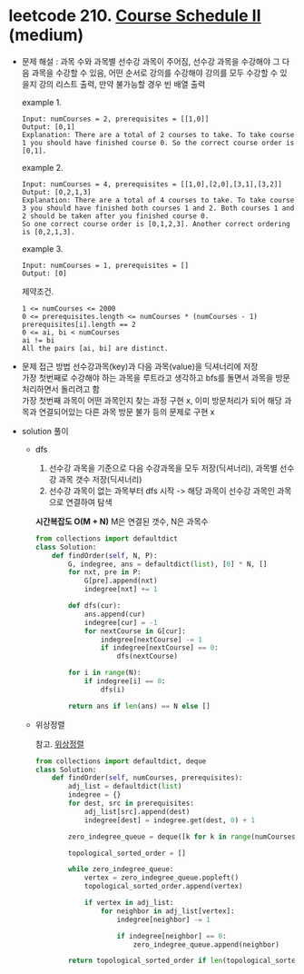 # leetcode 210. [Course Schedule II](https://leetcode.com/problems/course-schedule-ii/) (medium)

* 문제 해설 : 과목 수와 과목별 선수강 과목이 주어짐, 선수강 과목을 수강해야 그 다음 과목을 수강할 수 있음, 어떤 순서로 강의를 수강해야 강의를 모두 수강할 수 있을지 강의 리스트 출력, 만약 불가능할 경우 빈 배열 출력

  example 1.
  ```text
  Input: numCourses = 2, prerequisites = [[1,0]]
  Output: [0,1]
  Explanation: There are a total of 2 courses to take. To take course 1 you should have finished course 0. So the correct course order is [0,1].
  ```
  
  example 2. 
  ```text
  Input: numCourses = 4, prerequisites = [[1,0],[2,0],[3,1],[3,2]]
  Output: [0,2,1,3]
  Explanation: There are a total of 4 courses to take. To take course 3 you should have finished both courses 1 and 2. Both courses 1 and 2 should be taken after you finished course 0.
  So one correct course order is [0,1,2,3]. Another correct ordering is [0,2,1,3].
  ```
  
  example 3.
  ```text
  Input: numCourses = 1, prerequisites = []
  Output: [0]
  ```
  
  제약조건.
  ```text
  1 <= numCourses <= 2000
  0 <= prerequisites.length <= numCourses * (numCourses - 1)
  prerequisites[i].length == 2
  0 <= ai, bi < numCourses
  ai != bi
  All the pairs [ai, bi] are distinct.
  ```
  
* 문제 접근 방법
  선수강과목(key)과 다음 과목(value)을 딕셔너리에 저장  
  가장 첫번째로 수강해야 하는 과목을 루트라고 생각하고 bfs를 돌면서 과목을 방문처리하면서 돌리려고 함  
  가장 첫번째 과목이 어떤 과목인지 찾는 과정 구현 x, 이미 방문처리가 되어 해당 과목과 연결되어있는 다른 과목 방문 불가 등의 문제로 구현 x  

* solution 풀이 
  - dfs
    1. 선수강 과목을 기준으로 다음 수강과목을 모두 저장(딕셔너리), 과목별 선수강 과목 갯수 저장(딕셔너리)
    1. 선수강 과목이 없는 과목부터 dfs 시작 -> 해당 과목이 선수강 과목인 과목으로 연결하여 탐색
    
    **시간복잡도 O(M + N)** M은 연결된 갯수, N은 과목수 
    
    ```python
    from collections import defaultdict
    class Solution:
        def findOrder(self, N, P):
            G, indegree, ans = defaultdict(list), [0] * N, []  
            for nxt, pre in P:
                G[pre].append(nxt)
                indegree[nxt] += 1
    
            def dfs(cur):
                ans.append(cur)  
                indegree[cur] = -1
                for nextCourse in G[cur]: 
                    indegree[nextCourse] -= 1
                    if indegree[nextCourse] == 0:
                        dfs(nextCourse)
    
            for i in range(N):
                if indegree[i] == 0:
                    dfs(i)
    
            return ans if len(ans) == N else []
    ```
    
  - 위상정렬 
    
    참고. [위상정렬](https://github.com/keongmini/Today-I-Learned/blob/master/Algorithm/Topological%20Sort.md)
  
    ```python
    from collections import defaultdict, deque
    class Solution:
        def findOrder(self, numCourses, prerequisites):
            adj_list = defaultdict(list)
            indegree = {}
            for dest, src in prerequisites:
                adj_list[src].append(dest)
                indegree[dest] = indegree.get(dest, 0) + 1
    
            zero_indegree_queue = deque([k for k in range(numCourses) if k not in indegree])
    
            topological_sorted_order = []
    
            while zero_indegree_queue:
                vertex = zero_indegree_queue.popleft()
                topological_sorted_order.append(vertex)
    
                if vertex in adj_list:
                    for neighbor in adj_list[vertex]:
                        indegree[neighbor] -= 1
    
                        if indegree[neighbor] == 0:
                            zero_indegree_queue.append(neighbor)
    
            return topological_sorted_order if len(topological_sorted_order) == numCourses else []
    ```